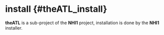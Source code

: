 <!---
 *  @file         NHI1/theATL/INSTALL.md
 *  @brief        INSTALL.md - 25 Apr 2025 - aotto1968
 *  @copyright    (C) NHI - #1 - Project - Group
 *                This software has NO permission to copy,
 *                please contact AUTHOR for additional information
 *  @version      6b7ff3cdcc61ece5dbc182fd6a905e2bd0fbacc9
 *  @date         Fri Apr 25 22:35:01 2025 +0200
 *  @author       aotto1968 <aotto1968@t-online.de>
-->

install {#theATL_install}
=======

__theATL__ is a sub-project of the __NHI1__ project, 
installation is done by the __NHI1__ installer.
